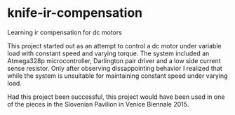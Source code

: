 # knife-ir-compensation
Learning ir compensation for dc motors

This project started out as an attempt to control a dc motor under variable load with constant speed and varying torque. The system included an Atmega328p microcontroller, Darlington pair driver and a low side current sense resistor. Only after observing dissappointing behavior I realized that while the system is unsuitable for maintaining constant speed under varying load.

Had this project been successful, this project would have been used in one of the pieces in the Slovenian Pavilion in Venice Biennale 2015.
